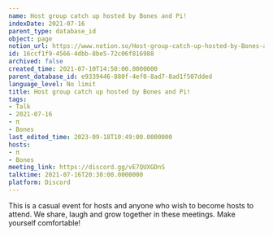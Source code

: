 ```yaml
---
name: Host group catch up hosted by Bones and Pi!
indexDate: 2021-07-16
parent_type: database_id
object: page
notion_url: https://www.notion.so/Host-group-catch-up-hosted-by-Bones-and-Pi-16ccf1f945664dbb8be572c06f816988
id: 16ccf1f9-4566-4dbb-8be5-72c06f816988
archived: false
created_time: 2021-07-10T14:50:00.0000000
parent_database_id: e9339446-880f-4ef0-8ad7-8ad1f507dded
language_level: No limit
title: Host group catch up hosted by Bones and Pi!
tags:
- Talk
- 2021-07-16
- π
- Bones
last_edited_time: 2023-09-18T10:49:00.0000000
hosts:
- π
- Bones
meeting_link: https://discord.gg/vE7QUXGDnS
talktime: 2021-07-16T20:30:00.0000000
platform: Discord
---
```


This is a casual event for hosts and anyone who wish to become hosts to attend.  We share, laugh and grow together in these meetings.  Make yourself comfortable!






